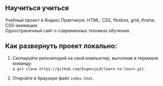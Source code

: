 ## Научиться учиться  
Учебный проект в Яндекс.Практикум. HTML, CSS, flexbox, grid, iframe, CSS-анимации.  
Одностраничный сайт о современных техниках обучения.  
  
## Как развернуть проект локально:  
1. Скопируйте репозиторий на свой компьютер, выполнив в термиале команду:  
`$ git clone https://github.com/EvgeniyL0/learn-to-learn.git`.  
  
2. Откройте в браузере файл `index.html`.  